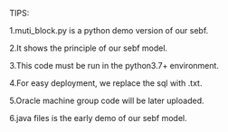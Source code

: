 TIPS:

1.muti_block.py is a python demo version of our sebf.

2.It shows the principle of our sebf model. 

3.This code must be run in the python3.7+ environment. 

4.For easy deployment, we replace the sql with .txt.

5.Oracle machine group code will be later uploaded.

6.java files is the early demo of our sebf model.
